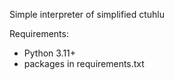 Simple interpreter of simplified ctuhlu

Requirements:
- Python 3.11+
- packages in requirements.txt
